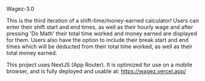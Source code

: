 Wagez-3.0

This is the third iteration of a shift-time/money-earned calculator! Users can enter their shift start and end times, as well as their hourly wage and after pressing 'Do Math' their total time worked and money earned are displayed for them. Users also have the option to include their break start and end times which will be deducted from their total time worked, as well as their total money earned.

This project uses NextJS (App Router). It is optimized for use on a mobile browser, and is fully deployed and usable at: https://wagez.vercel.app/
